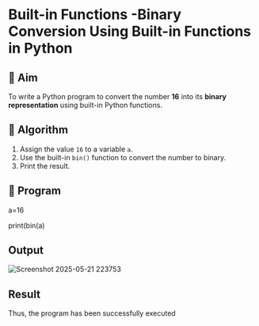 # Built-in Functions -Binary Conversion Using Built-in Functions in Python

## 🎯 Aim
To write a Python program to convert the number **16** into its **binary representation** using built-in Python functions.

## 🧠 Algorithm
1. Assign the value `16` to a variable `a`.
2. Use the built-in `bin()` function to convert the number to binary.
3. Print the result.

## 🧾 Program

a=16

print(bin(a)

## Output

 ![Screenshot 2025-05-21 223753](https://github.com/user-attachments/assets/262d06a9-4e95-4b30-a124-089703072e21)

## Result

Thus, the program has been successfully executed
